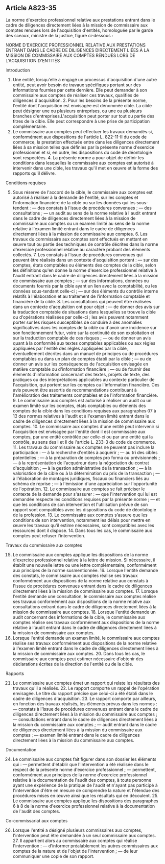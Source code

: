 Article A823-35
----
La norme d'exercice professionnel relative aux prestations entrant dans le cadre
de diligences directement liées à la mission de commissaire aux comptes rendues
lors de l'acquisition d'entités, homologuée par le garde des sceaux, ministre de
la justice, figure ci-dessous :

NORME D'EXERCICE PROFESSIONNEL RELATIVE AUX PRESTATIONS ENTRANT DANS LE CADRE DE
DILIGENCES DIRECTEMENT LIÉES À LA MISSION DE COMMISSAIRE AUX COMPTES RENDUES
LORS DE L'ACQUISITION D'ENTITÉS


Introduction

1. Une entité, lorsqu'elle a engagé un processus d'acquisition d'une autre
entité, peut avoir besoin de travaux spécifiques portant sur des informations
fournies par cette dernière. Elle peut demander à son commissaire aux comptes de
réaliser ces travaux, qualifiés de diligences d'acquisition. 2. Pour les besoins
de la présente norme, l'entité dont l'acquisition est envisagée est dénommée
cible. La cible peut désigner une ou plusieurs entreprises, ou une ou plusieurs
branches d'entreprises.L'acquisition peut porter sur tout ou partie des titres
de la cible. Elle peut correspondre à une prise de participation complémentaire.
3. Le commissaire aux comptes peut effectuer les travaux demandés si,
conformément aux dispositions de l'article L. 822-11-II du code de commerce, la
prestation effectuée entre dans les diligences directement liées à sa mission
telles que définies par la présente norme d'exercice professionnel et si, en
outre, les dispositions du code de déontologie sont respectées. 4. La présente
norme a pour objet de définir les conditions dans lesquelles le commissaire aux
comptes est autorisé à intervenir dans une cible, les travaux qu'il met en œuvre
et la forme des rapports qu'il délivre.


Conditions requises

5. Sous réserve de l'accord de la cible, le commissaire aux comptes est autorisé
à réaliser à la demande de l'entité, sur les comptes et l'information financière
de la cible ou sur les données qui les sous-tendent : ― des constats à l'issue
de procédures convenues ; ― des consultations ; ― un audit au sens de la norme
relative à l'audit entrant dans le cadre de diligences directement liées à la
mission de commissaire aux comptes ou un examen limité au sens de la norme
relative à l'examen limité entrant dans le cadre de diligences directement liées
à la mission de commissaire aux comptes. 6. Les travaux du commissaire aux
comptes sont effectués en mettant en œuvre tout ou partie des techniques de
contrôle décrites dans la norme d'exercice professionnel relative au caractère
probant des éléments collectés. 7. Les constats à l'issue de procédures
convenues qui peuvent être réalisés dans un contexte d'acquisition portent : ―
sur des comptes, états comptables ou éléments des comptes de la cible, selon les
définitions qu'en donne la norme d'exercice professionnel relative à l'audit
entrant dans le cadre de diligences directement liées à la mission de
commissaire aux comptes ; ― sur des informations, données ou documents fournis
par la cible ayant un lien avec la comptabilité, ou les données sous-tendant
celle-ci ; ― sur des éléments du contrôle interne relatifs à l'élaboration et au
traitement de l'information comptable et financière de la cible. 8. Les
consultations qui peuvent être réalisées dans un contexte d'acquisition ont pour
objet : ― de donner des avis sur la traduction comptable de situations dans
lesquelles se trouve la cible ou d'opérations réalisées par celle-ci ; les avis
peuvent notamment porter sur les risques susceptibles de conduire à des
anomalies significatives dans les comptes de la cible ou d'avoir une incidence
sur son fonctionnement futur, voire sur la continuité de son exploitation et sur
la traduction comptable de ces risques ; ― ou de donner un avis quant à la
conformité aux textes comptables applicables ou aux règles appliquées par
l'entité des règles appliquées par la cible, éventuellement décrites dans un
manuel de principes ou de procédures comptables ou dans un plan de comptes
établi par la cible ; ― ou de donner un avis sur les conséquences de
l'acquisition envisagée en matière comptable ou d'information financière ; ― ou
de fournir des éléments d'information concernant des textes, projets de texte,
des pratiques ou des interprétations applicables au contexte particulier de
l'acquisition, qui portent sur les comptes ou l'information financière. Ces avis
peuvent être assortis de recommandations contribuant à l'amélioration des
traitements comptables et de l'information financière. 9. Le commissaire aux
comptes est autorisé à réaliser un audit ou un examen limité sur les comptes,
états comptables ou éléments des comptes de la cible dans les conditions
requises aux paragraphes 07 à 13 des normes relatives à l'audit et à l'examen
limité entrant dans le cadre de diligences directement liées à la mission de
commissaire aux comptes. 10. Le commissaire aux comptes d'une entité peut
intervenir si l'acquisition est envisagée par l'entité dont il est commissaire
aux comptes, par une entité contrôlée par celle-ci ou par une entité qui la
contrôle, au sens des I et II de l'article L. 233-3 du code de commerce. 11. Les
travaux du commissaire aux comptes ne peuvent pas inclure la participation : ― à
la recherche d'entités à acquérir ; ― au tri des cibles potentielles ; ― à la
préparation de comptes pro forma ou prévisionnels ; ― à la représentation de
l'acquéreur dans la négociation du contrat d'acquisition ; ― à la gestion
administrative de la transaction ; ― à la valorisation de la cible ou à la
détermination du prix de la transaction ; ― à l'élaboration de montages
juridiques, fiscaux ou financiers liés au schéma de reprise ; ― à l'émission
d'une appréciation sur l'opportunité de l'opération. 12. Le commissaire aux
comptes se fait préciser le contexte de la demande pour s'assurer : ― que
l'intervention qui lui est demandée respecte les conditions requises par la
présente norme ; ― et que les conditions de son intervention et l'utilisation
prévue de son rapport sont compatibles avec les dispositions du code de
déontologie de la profession. 13. Le commissaire aux comptes s'assure que les
conditions de son intervention, notamment les délais pour mettre en œuvre les
travaux qu'il estime nécessaires, sont compatibles avec les ressources dont il
dispose. 14. Dans tous les cas, le commissaire aux comptes peut refuser
l'intervention.


Travaux du commissaire aux comptes

15. Le commissaire aux comptes applique les dispositions de la norme d'exercice
professionnel relative à la lettre de mission. Si nécessaire, il établit une
nouvelle lettre ou une lettre complémentaire, conformément aux principes de la
norme susmentionnée. 16. Lorsque l'entité demande des constats, le commissaire
aux comptes réalise ses travaux conformément aux dispositions de la norme
relative aux constats à l'issue de procédures convenues entrant dans le cadre de
diligences directement liées à la mission de commissaire aux comptes. 17.
Lorsque l'entité demande une consultation, le commissaire aux comptes réalise
ses travaux conformément aux dispositions de la norme relative aux consultations
entrant dans le cadre de diligences directement liées à la mission de
commissaire aux comptes. 18. Lorsque l'entité demande un audit concernant des
informations de la cible, le commissaire aux comptes réalise ses travaux
conformément aux dispositions de la norme relative à l'audit entrant dans le
cadre de diligences directement liées à la mission de commissaire aux comptes.
19. Lorsque l'entité demande un examen limité, le commissaire aux comptes
réalise ses travaux conformément aux dispositions de la norme relative à
l'examen limité entrant dans le cadre de diligences directement liées à la
mission de commissaire aux comptes. 20. Dans tous les cas, le commissaire aux
comptes peut estimer nécessaire d'obtenir des déclarations écrites de la
direction de l'entité ou de la cible.


Rapports

21. Le commissaire aux comptes émet un rapport qui relate les résultats des
travaux qu'il a réalisés. 22. Le rapport comporte un rappel de l'opération
envisagée. Le titre du rapport précise que celui-ci a été établi dans le cadre
de diligences d'acquisition. 23. Le rapport comporte par ailleurs, en fonction
des travaux réalisés, les éléments prévus dans les normes : ― constats à l'issue
de procédures convenues entrant dans le cadre de diligences directement liées à
la mission du commissaire aux comptes ; ― consultations entrant dans le cadre de
diligences directement liées à la mission du commissaire aux comptes ; ― audit
entrant dans le cadre de diligences directement liées à la mission du
commissaire aux comptes ; ― examen limité entrant dans le cadre de diligences
directement liées à la mission du commissaire aux comptes.


Documentation

24. Le commissaire aux comptes fait figurer dans son dossier les éléments qui :
― permettent d'établir que l'intervention a été réalisée dans le respect de la
présente norme d'exercice professionnel ; ― permettent, conformément aux
principes de la norme d'exercice professionnel relative à la documentation de
l'audit des comptes, à toute personne ayant une expérience de la pratique de
l'audit et n'ayant pas participé à l'intervention d'être en mesure de comprendre
la nature et l'étendue des procédures mises en œuvre ainsi que les résultats qui
en découlent. 25. Le commissaire aux comptes applique les dispositions des
paragraphes 6 à 8 de la norme d'exercice professionnel relative à la
documentation de l'audit des comptes.


Co-commissariat aux comptes

26. Lorsque l'entité a désigné plusieurs commissaires aux comptes,
l'intervention peut être demandée à un seul commissaire aux comptes. 27. Il
appartient alors au commissaire aux comptes qui réalise l'intervention : ―
d'informer préalablement les autres commissaires aux comptes de la nature et de
l'objet de l'intervention ; ― de leur communiquer une copie de son rapport.
